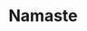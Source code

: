 <!--### Hi there 👋 -->
# Namaste 

<!--

<img src="https://res.cloudinary.com/defkmsrpw/image/upload/q_auto,f_auto,w_60/v1614959623/wave.gif" width="35px">
<details>
  <summary>GitHub Language Split</summary>

![github language split]

</details>
-->

<!--
**flevin/flevin** is a ✨ _special_ ✨ repository because its `README.md` (this file) appears on your GitHub profile.

Here are some ideas to get you started:

- 🔭 I’m currently working on ...
- 🌱 I’m currently learning ...
- 👯 I’m looking to collaborate on ...
- 🤔 I’m looking for help with ...
- 💬 Ask me about ...
- 📫 How to reach me: ...
- 😄 Pronouns: ...
- ⚡ Fun fact: ...
-->
